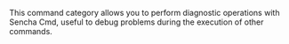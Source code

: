 This command category allows you to perform diagnostic operations with Sencha Cmd, useful
to debug problems during the execution of other commands.